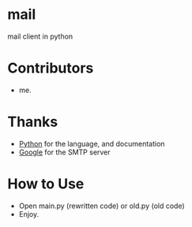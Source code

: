 # mail
mail client in python

# Contributors

* me.

# Thanks

* [Python](https://python.org) for the language, and documentation
* [Google](https://google.org) for the SMTP server

# How to Use

- Open main.py (rewritten code) or old.py (old code)
- Enjoy.
